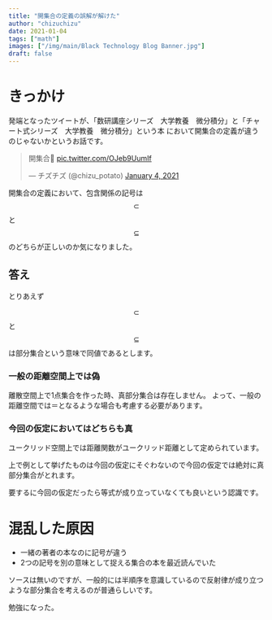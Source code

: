```yaml
---
title: "開集合の定義の誤解が解けた"
author: "chizuchizu"
date: 2021-01-04
tags: ["math"]
images: ["/img/main/Black Technology Blog Banner.jpg"]
draft: false
---
```


# きっかけ
発端となったツイートが、「数研講座シリーズ　大学教養　微分積分」と「チャート式シリーズ　大学教養　微分積分」という本
において開集合の定義が違うのじゃないかというお話です。

<blockquote class="twitter-tweet"><p lang="ja" dir="ltr">開集合🤔 <a href="https://t.co/OJeb9UumIf">pic.twitter.com/OJeb9UumIf</a></p>&mdash; チズチズ (@chizu_potato) <a href="https://twitter.com/chizu_potato/status/1345932815523725312?ref_src=twsrc%5Etfw">January 4, 2021</a></blockquote> <script async src="https://platform.twitter.com/widgets.js" charset="utf-8"></script>


開集合の定義において、包含関係の記号は$$\subset$$と$$\subseteq$$のどちらが正しいのか気になりました。



## 答え

とりあえず

$$\subset$$と$$\subseteq$$は部分集合という意味で同値であるとします。

### 一般の距離空間上では偽
離散空間上で1点集合を作った時、真部分集合は存在しません。
よって、一般の距離空間では＝となるような場合も考慮する必要があります。

### 今回の仮定においてはどちらも真
ユークリッド空間上では距離関数がユークリッド距離として定められています。

上で例として挙げたものは今回の仮定にそぐわないので今回の仮定では絶対に真部分集合がとれます。

要するに今回の仮定だったら等式が成り立っていなくても良いという認識です。

# 混乱した原因

- 一緒の著者の本なのに記号が違う
- 2つの記号を別の意味として捉える集合の本を最近読んでいた

ソースは無いのですが、一般的には半順序を意識しているので反射律が成り立つような部分集合を考えるのが普通らしいです。

勉強になった。

